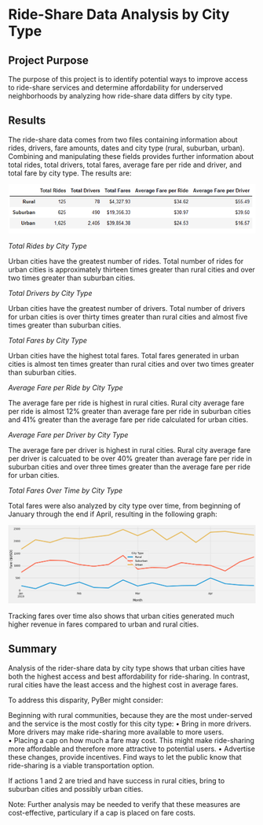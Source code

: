 # Ride-Share Data Analysis by City Type

## Project Purpose

The purpose of this project is to identify potential ways to improve access to ride-share services and determine affordability for underserved neighborhoods by analyzing how ride-share data differs by city type.

## Results
The ride-share data comes from two files containing information about rides, drivers, fare amounts, dates and city type (rural, suburban, urban).  Combining and manipulating these fields provides further information about total rides, total drivers, total fares, average fare per ride and driver, and total fare by city type.  The results are:

![image](https://github.com/AswithaB/PyBer_Analysis/blob/main/Analysis/Fig1.png)


_Total Rides by City Type_

Urban cities have the greatest number of rides.  Total number of rides for urban cities is approximately thirteen times greater than rural cities and over two times greater than suburban cities.

_Total Drivers by City Type_

Urban cities have the greatest number of drivers.  Total number of drivers for urban cities is over thirty times greater than rural cities and almost five times greater than suburban cities.

_Total Fares by City Type_

Urban cities have the highest total fares.  Total fares generated in urban cities is almost ten times greater than rural cities and over two times greater than suburban cities.

_Average Fare per Ride by City Type_

The average fare per ride is highest in rural cities.  Rural city average fare per ride is almost 12% greater than average fare per ride in suburban cities and 41% greater than the average fare per ride calculated for urban cities.

_Average Fare per Driver by City Type_

The average fare per driver is highest in rural cities.  Rural city average fare per driver is calcuated to be over 40% greater than average fare per ride in suburban cities and over three times greater than the average fare per ride for urban cities.

_Total Fares Over Time by City Type_

Total fares were also analyzed by city type over time, from beginning of January through the end if April, resulting in the following graph:

![image](https://github.com/AswithaB/PyBer_Analysis/blob/main/Analysis/PyBer_fare_summary.png)

Tracking fares over time also shows that urban cities generated much higher revenue in fares compared to urban and rural cities.  

## Summary

Analysis of the rider-share data by city type shows that urban cities have both the highest access and best affordability for ride-sharing.  In contrast, rural cities have the least access and the highest cost in average fares.  

To address this disparity, PyBer might consider:

Beginning with rural communities, because they are the most under-served and the service is the most costly for this city type:
   •	 Bring in more drivers.  More drivers may make ride-sharing more available to more users.  
   •	 Placing a cap on how much a fare may cost.  This might make ride-sharing more affordable and therefore more attractive to potential users.
   •   Advertise these changes, provide incentives.  Find ways to let the public know that ride-sharing is a viable transportation option.  

If actions 1 and 2 are tried and have success in rural cities, bring to suburban cities and possibly urban cities.  

Note: Further analysis may be needed to verify that these measures are cost-effective, particulary if a cap is placed on fare costs.  
